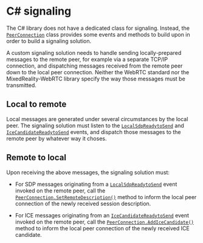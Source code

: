 # C# signaling

The C# library does not have a dedicated class for signaling. Instead, the [`PeerConnection`](xref:Microsoft.MixedReality.WebRTC.PeerConnection) class provides some events and methods to build upon in order to build a signaling solution.

A custom signaling solution needs to handle sending locally-prepared messages to the remote peer, for example via a separate TCP/IP connection, and dispatching messages received from the remote peer down to the local peer connection. Neither the WebRTC standard nor the MixedReality-WebRTC library specify the way those messages must be transmitted.

## Local to remote

Local messages are generated under several circumstances by the local peer. The signaling solution must listen to the [`LocalSdpReadytoSend`](xref:Microsoft.MixedReality.WebRTC.PeerConnection.LocalSdpReadytoSend) and [`IceCandidateReadytoSend`](xref:Microsoft.MixedReality.WebRTC.PeerConnection.IceCandidateReadytoSend) events, and dispatch those messages to the remote peer by whatever way it choses.

## Remote to local

Upon receiving the above messages, the signaling solution must:

- For SDP messages originating from a [`LocalSdpReadytoSend`](xref:Microsoft.MixedReality.WebRTC.PeerConnection.LocalSdpReadytoSend) event invoked on the remote peer, call the [`PeerConnection.SetRemoteDescription()`](xref:Microsoft.MixedReality.WebRTC.PeerConnection.SetRemoteDescription(System.String,System.String)) method to inform the local peer connection of the newly received session description.

- For ICE messages originating from an [`IceCandidateReadytoSend`](xref:Microsoft.MixedReality.WebRTC.PeerConnection.IceCandidateReadytoSend) event invoked on the remote peer, call the [`PeerConnection.AddIceCandidate()`](xref:Microsoft.MixedReality.WebRTC.PeerConnection.AddIceCandidate*) method to inform the local peer connection of the newly received ICE candidate.
